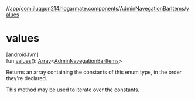 //[app](../../../index.md)/[com.jluqgon214.hogarmate.components](../index.md)/[AdminNavegationBarItems](index.md)/[values](values.md)

# values

[androidJvm]\
fun [values](values.md)(): [Array](https://kotlinlang.org/api/latest/jvm/stdlib/kotlin-stdlib/kotlin/-array/index.html)&lt;[AdminNavegationBarItems](index.md)&gt;

Returns an array containing the constants of this enum type, in the order they're declared.

This method may be used to iterate over the constants.
